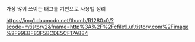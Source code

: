 가장 많이 쓰이는 태그를 기반으로 사용법 정리

https://img1.daumcdn.net/thumb/R1280x0/?scode=mtistory2&fname=http%3A%2F%2Fcfile9.uf.tistory.com%2Fimage%2F99EBF83F5BCDE5CF17A884
